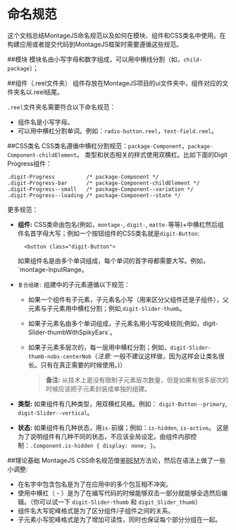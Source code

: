 命名规范
=======
这个文档总结MontageJS命名规范以及如何在模块、组件和CSS类名中使用。在构建应用或者提交代码到MontageJS框架时需要遵循这些规范。

##模块
模块名由小写字母和数字组成，可以用中横线分割（如，`child-package`）；

##组件（.reel文件夹）
组件存放在MontageJS项目的ui文件夹中，组件对应的文件夹名以.reel结尾。

`.reel`文件夹名需要符合以下命名规范：

* 组件名是小写字母。
* 可以用中横杠分割单词。例如：`radio-button.reel`，`text-field.reel`。

##CSS类名
CSS类名遵循中横杠分割规范：`package-Component`，`package-Component-childElement`。 类型和状态相关的样式使用双横杠。比如下面的Digit Progress组件：

	.digit-Progress          /* package-Component */
	.digit-Progress-bar      /* package-Component-childElement */
	.digit-Progress--small   /* package-Component--variation */
	.digit-Progress--loading /* package-Component--state */
	
更多规范：

* __组件:__ CSS类命由包名(例如，`montage-`, `digit-`, `matte-`等等)+中横杠然后组件名首字母大写；例如一个按钮组件的CSS类名就是`digit-Button`:

		<button class="digit-Button">
		
	如果组件名是由多个单词组成，每个单词的首字母都需要大写。例如，`montage-InputRange。
* `复合组建:` 组建中的子元素遵循以下规范：
	* 如果一个组件有子元素，子元素名小写（用来区分父组件还是子组件），父元素与子元素用中横杠分割；例如,`digit-Slider-thumb`。
	* 如果子元素名由多个单词组成，子元素名用小写驼峰规则;例如，digit-Slider-thumbWithSpikyEars`。
	* 如果子元素多层次的，每一层用中横杠分割；例如，`digit-Slider-thumb-nobs-centerNob`（_注意:_ 一般不建议这样做，因为这样会让类名很长。只有在真正需要的时候使用。)）
	
		>__备注:__ 从技术上是没有限制子元素层次数量，但是如果有很多层次的时候应该把子元素封装成单独的组建。
		
* __类型:__ 如果组件有几种类型，用双横杠风格。例如： `digit-Button--primary`, `digit-Slider--vertical`。
* __状态:__ 如果组件有几种状态，用`is-`前缀；例如：`is-hidden`, `is-active`。 这是为了说明组件有几种不同的状态，不应该全局设定。由组件内部控制：`.Component.is-hidden { display: none; }`。

##理论基础
MontageJS CSS命名规范借鉴[BEM](http://bem.info/method/)方法论，然后在语法上做了一些小调整:

* 在名字中包含包名是为了在应用中的多个包互相不冲突。
* 使用中横杠（ - ）是为了在编写代码的时候能够双击一部分就能够全选然后编辑。（你可以试一下 `digit-Slider-thumb` 和 `digit_Slider_thumb`）
* 组件名大写驼峰格式是为了区分组件/子组件之间的关系。
* 子元素小写驼峰格式是为了增加可读性，同时也保证每个部分分组在一起。